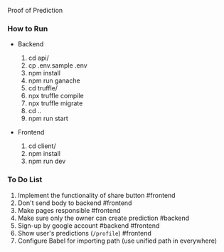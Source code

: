 Proof of Prediction

### How to Run
- Backend
  1. cd api/
  1. cp .env.sample .env
  1. npm install
  1. npm run ganache
  1. cd truffle/
  1. npx truffle compile
  1. npx truffle migrate
  1. cd ..
  1. npm run start 

- Frontend
  1. cd client/
  1. npm install
  1. npm run dev

### To Do List
1. Implement the functionality of share button #frontend
1. Don't send body to backend #frontend
1. Make pages responsible #frontend
1. Make sure only the owner can create prediction #backend
1. Sign-up by google account #backend #frontend
1. Show user's predictions (`/profile`) #frontend
1. Configure Babel for importing path (use unified path in everywhere)
